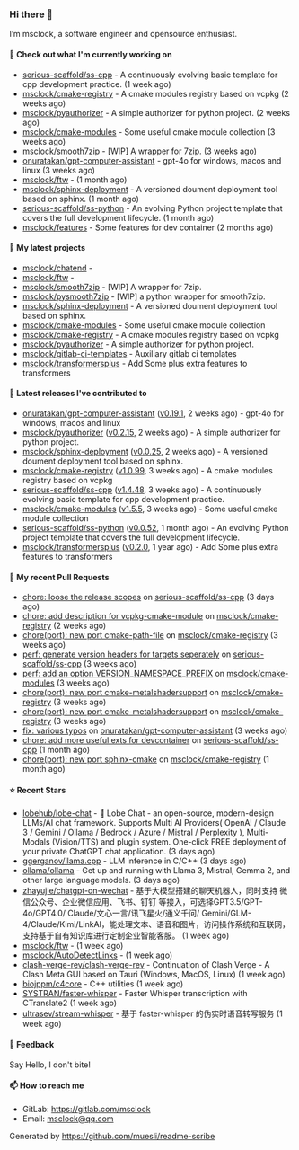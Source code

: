 ### Hi there 👋

I’m msclock, a software engineer and opensource enthusiast.

#### 👷 Check out what I'm currently working on

- [serious-scaffold/ss-cpp](https://github.com/serious-scaffold/ss-cpp) - A continuously evolving basic template for cpp development practice. (1 week ago)
- [msclock/cmake-registry](https://github.com/msclock/cmake-registry) - A cmake modules registry based on vcpkg (2 weeks ago)
- [msclock/pyauthorizer](https://github.com/msclock/pyauthorizer) - A simple authorizer for python project. (2 weeks ago)
- [msclock/cmake-modules](https://github.com/msclock/cmake-modules) - Some useful cmake module collection (3 weeks ago)
- [msclock/smooth7zip](https://github.com/msclock/smooth7zip) - [WIP] A wrapper for 7zip. (3 weeks ago)
- [onuratakan/gpt-computer-assistant](https://github.com/onuratakan/gpt-computer-assistant) - gpt-4o for windows, macos and linux (3 weeks ago)
- [msclock/ftw](https://github.com/msclock/ftw) -  (1 month ago)
- [msclock/sphinx-deployment](https://github.com/msclock/sphinx-deployment) - A versioned doument deployment tool based on sphinx. (1 month ago)
- [serious-scaffold/ss-python](https://github.com/serious-scaffold/ss-python) - An evolving Python project template that covers the full development lifecycle. (1 month ago)
- [msclock/features](https://github.com/msclock/features) - Some features for dev container (2 months ago)

#### 🌱 My latest projects

- [msclock/chatend](https://github.com/msclock/chatend) - 
- [msclock/ftw](https://github.com/msclock/ftw) - 
- [msclock/smooth7zip](https://github.com/msclock/smooth7zip) - [WIP] A wrapper for 7zip.
- [msclock/pysmooth7zip](https://github.com/msclock/pysmooth7zip) - [WIP] a python wrapper for smooth7zip.
- [msclock/sphinx-deployment](https://github.com/msclock/sphinx-deployment) - A versioned doument deployment tool based on sphinx.
- [msclock/cmake-modules](https://github.com/msclock/cmake-modules) - Some useful cmake module collection
- [msclock/cmake-registry](https://github.com/msclock/cmake-registry) - A cmake modules registry based on vcpkg
- [msclock/pyauthorizer](https://github.com/msclock/pyauthorizer) - A simple authorizer for python project.
- [msclock/gitlab-ci-templates](https://github.com/msclock/gitlab-ci-templates) - Auxiliary gitlab ci templates
- [msclock/transformersplus](https://github.com/msclock/transformersplus) - Add Some plus extra features to transformers

#### 🔭 Latest releases I've contributed to

- [onuratakan/gpt-computer-assistant](https://github.com/onuratakan/gpt-computer-assistant) ([v0.19.1](https://github.com/onuratakan/gpt-computer-assistant/releases/tag/v0.19.1), 2 weeks ago) - gpt-4o for windows, macos and linux
- [msclock/pyauthorizer](https://github.com/msclock/pyauthorizer) ([v0.2.15](https://github.com/msclock/pyauthorizer/releases/tag/v0.2.15), 2 weeks ago) - A simple authorizer for python project.
- [msclock/sphinx-deployment](https://github.com/msclock/sphinx-deployment) ([v0.0.25](https://github.com/msclock/sphinx-deployment/releases/tag/v0.0.25), 2 weeks ago) - A versioned doument deployment tool based on sphinx.
- [msclock/cmake-registry](https://github.com/msclock/cmake-registry) ([v1.0.99](https://github.com/msclock/cmake-registry/releases/tag/v1.0.99), 3 weeks ago) - A cmake modules registry based on vcpkg
- [serious-scaffold/ss-cpp](https://github.com/serious-scaffold/ss-cpp) ([v1.4.48](https://github.com/serious-scaffold/ss-cpp/releases/tag/v1.4.48), 3 weeks ago) - A continuously evolving basic template for cpp development practice.
- [msclock/cmake-modules](https://github.com/msclock/cmake-modules) ([v1.5.5](https://github.com/msclock/cmake-modules/releases/tag/v1.5.5), 3 weeks ago) - Some useful cmake module collection
- [serious-scaffold/ss-python](https://github.com/serious-scaffold/ss-python) ([v0.0.52](https://github.com/serious-scaffold/ss-python/releases/tag/v0.0.52), 1 month ago) - An evolving Python project template that covers the full development lifecycle.
- [msclock/transformersplus](https://github.com/msclock/transformersplus) ([v0.2.0](https://github.com/msclock/transformersplus/releases/tag/v0.2.0), 1 year ago) - Add Some plus extra features to transformers

#### 🔨 My recent Pull Requests

- [chore: loose the release scopes](https://github.com/serious-scaffold/ss-cpp/pull/290) on [serious-scaffold/ss-cpp](https://github.com/serious-scaffold/ss-cpp) (3 days ago)
- [chore: add description for vcpkg-cmake-module](https://github.com/msclock/cmake-registry/pull/146) on [msclock/cmake-registry](https://github.com/msclock/cmake-registry) (2 weeks ago)
- [chore(port): new port cmake-path-file](https://github.com/msclock/cmake-registry/pull/145) on [msclock/cmake-registry](https://github.com/msclock/cmake-registry) (3 weeks ago)
- [perf: generate version headers for targets seperately](https://github.com/serious-scaffold/ss-cpp/pull/279) on [serious-scaffold/ss-cpp](https://github.com/serious-scaffold/ss-cpp) (3 weeks ago)
- [perf: add an option VERSION_NAMESPACE_PREFIX](https://github.com/msclock/cmake-modules/pull/114) on [msclock/cmake-modules](https://github.com/msclock/cmake-modules) (3 weeks ago)
- [chore(port): new port cmake-metalshadersupport](https://github.com/msclock/cmake-registry/pull/142) on [msclock/cmake-registry](https://github.com/msclock/cmake-registry) (3 weeks ago)
- [chore(port): new port cmake-metalshadersupport](https://github.com/msclock/cmake-registry/pull/141) on [msclock/cmake-registry](https://github.com/msclock/cmake-registry) (3 weeks ago)
- [fix: various typos](https://github.com/onuratakan/gpt-computer-assistant/pull/121) on [onuratakan/gpt-computer-assistant](https://github.com/onuratakan/gpt-computer-assistant) (3 weeks ago)
- [chore: add more useful exts for devcontainer](https://github.com/serious-scaffold/ss-cpp/pull/274) on [serious-scaffold/ss-cpp](https://github.com/serious-scaffold/ss-cpp) (1 month ago)
- [chore(port): new port sphinx-cmake](https://github.com/msclock/cmake-registry/pull/140) on [msclock/cmake-registry](https://github.com/msclock/cmake-registry) (1 month ago)

#### ⭐ Recent Stars

- [lobehub/lobe-chat](https://github.com/lobehub/lobe-chat) - 🤯 Lobe Chat - an open-source, modern-design LLMs/AI chat framework. Supports Multi AI Providers( OpenAI / Claude 3 / Gemini / Ollama / Bedrock / Azure / Mistral / Perplexity ), Multi-Modals (Vision/TTS) and plugin system. One-click FREE deployment of your private ChatGPT chat application. (3 days ago)
- [ggerganov/llama.cpp](https://github.com/ggerganov/llama.cpp) - LLM inference in C/C&#43;&#43; (3 days ago)
- [ollama/ollama](https://github.com/ollama/ollama) - Get up and running with Llama 3, Mistral, Gemma 2, and other large language models. (3 days ago)
- [zhayujie/chatgpt-on-wechat](https://github.com/zhayujie/chatgpt-on-wechat) - 基于大模型搭建的聊天机器人，同时支持 微信公众号、企业微信应用、飞书、钉钉 等接入，可选择GPT3.5/GPT-4o/GPT4.0/ Claude/文心一言/讯飞星火/通义千问/ Gemini/GLM-4/Claude/Kimi/LinkAI，能处理文本、语音和图片，访问操作系统和互联网，支持基于自有知识库进行定制企业智能客服。 (1 week ago)
- [msclock/ftw](https://github.com/msclock/ftw) -  (1 week ago)
- [msclock/AutoDetectLinks](https://github.com/msclock/AutoDetectLinks) -  (1 week ago)
- [clash-verge-rev/clash-verge-rev](https://github.com/clash-verge-rev/clash-verge-rev) - Continuation of Clash Verge - A Clash Meta GUI based on Tauri (Windows, MacOS, Linux) (1 week ago)
- [biojppm/c4core](https://github.com/biojppm/c4core) - C&#43;&#43; utilities (1 week ago)
- [SYSTRAN/faster-whisper](https://github.com/SYSTRAN/faster-whisper) - Faster Whisper transcription with CTranslate2 (1 week ago)
- [ultrasev/stream-whisper](https://github.com/ultrasev/stream-whisper) - 基于 faster-whisper 的伪实时语音转写服务  (1 week ago)

#### 💬 Feedback

Say Hello, I don't bite!

#### 📫 How to reach me

- GitLab: https://gitlab.com/msclock
- Email: msclock@qq.com

Generated by https://github.com/muesli/readme-scribe
